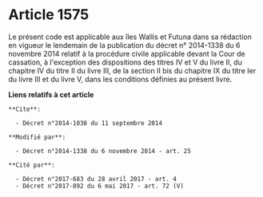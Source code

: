 # Article 1575

Le présent code est applicable aux îles Wallis et Futuna dans sa rédaction en vigueur le lendemain de la publication du
décret n° 2014-1338 du 6 novembre 2014 relatif à la procédure civile applicable devant la Cour de cassation, à l'exception
des dispositions des titres IV et V du livre II, du chapitre IV du titre II du livre III, de la section II bis du chapitre IX
du titre Ier du livre III et du livre V, dans les conditions définies au présent livre.

**Liens relatifs à cet article**

	**Cite**:

	  - Décret n°2014-1038 du 11 septembre 2014

	**Modifié par**:

	  - Décret n°2014-1338 du 6 novembre 2014 - art. 25

	**Cité par**:

	  - Décret n°2017-683 du 28 avril 2017 - art. 4
	  - Décret n°2017-892 du 6 mai 2017 - art. 72 (V)
